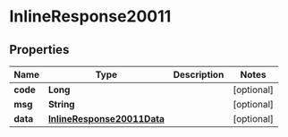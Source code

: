 

# InlineResponse20011

## Properties

Name | Type | Description | Notes
------------ | ------------- | ------------- | -------------
**code** | **Long** |  |  [optional]
**msg** | **String** |  |  [optional]
**data** | [**InlineResponse20011Data**](InlineResponse20011Data.md) |  |  [optional]



